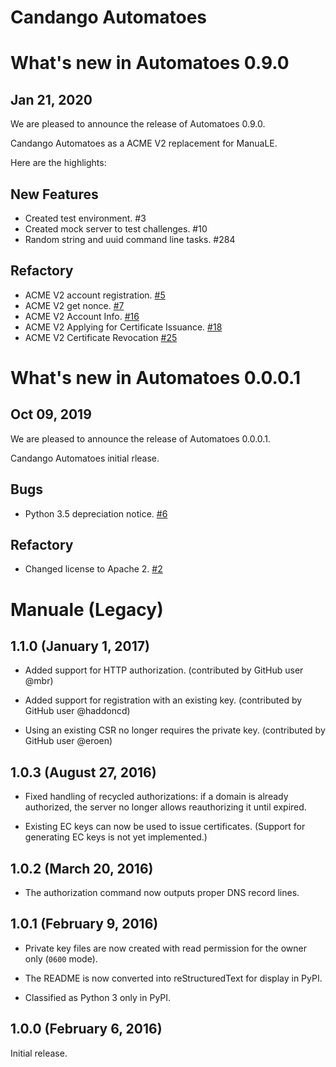 # Candango Automatoes

# What's new in Automatoes 0.9.0

## Jan 21, 2020

We are pleased to announce the release of Automatoes 0.9.0.

Candango Automatoes as a ACME V2 replacement for ManuaLE.

Here are the highlights:

## New Features

 * Created test environment. #3
 * Created mock server to test challenges. #10
 * Random string and uuid command line tasks. #284

## Refactory

 * ACME V2 account registration. [#5](https://github.com/candango/automatoes/issues/5)
 * ACME V2 get nonce. [#7](https://github.com/candango/automatoes/issues/7)
 * ACME V2 Account Info. [#16](https://github.com/candango/automatoes/issues/16)
 * ACME V2 Applying for Certificate Issuance. [#18](https://github.com/candango/automatoes/issues/18)
 * ACME V2 Certificate Revocation [#25](https://github.com/candango/automatoes/issues/25)

# What's new in Automatoes 0.0.0.1

## Oct 09, 2019

We are pleased to announce the release of Automatoes 0.0.0.1.

Candango Automatoes initial rlease.

## Bugs

 * Python 3.5 depreciation notice. [#6](https://github.com/candango/automatoes/issues/6)

## Refactory

 * Changed license to Apache 2. [#2](https://github.com/candango/automatoes/issues/2)

# Manuale (Legacy)

## 1.1.0 (January 1, 2017)

* Added support for HTTP authorization. (contributed by GitHub user @mbr)

* Added support for registration with an existing key. (contributed by GitHub
user @haddoncd)

* Using an existing CSR no longer requires the private key. (contributed by
GitHub user @eroen)

## 1.0.3 (August 27, 2016)

* Fixed handling of recycled authorizations: if a domain is already authorized,
 the server no longer allows reauthorizing it until expired.

* Existing EC keys can now be used to issue certificates. (Support for
generating EC keys is not yet implemented.)

## 1.0.2 (March 20, 2016)

* The authorization command now outputs proper DNS record lines.

## 1.0.1 (February 9, 2016)

* Private key files are now created with read permission for the owner only
(`0600` mode).

* The README is now converted into reStructuredText for display in PyPI.

* Classified as Python 3 only in PyPI.

## 1.0.0 (February 6, 2016)

Initial release.
